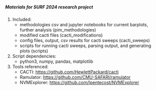 ##### Materials for SURF 2024 research project

1. Included:
    - methodologies csv and jupyter notebooks for current barplots, further analysis (pim_methodologies)
    - modified cacti files (cacti_modifications)
    - config files, output, csv results for cacti sweeps (cacti_sweeps)
    - scripts for running cacti sweeps, parsing output, and generating plots (scripts)
2. Script dependencies:
    - python3, numpy, pandas, matplotlib
3. Tools referenced:
    - CACTI: https://github.com/HewlettPackard/cacti
    - Ramulator: https://github.com/CMU-SAFARI/ramulator
    - NVMExplorer: https://github.com/lpentecost/NVMExplorer
